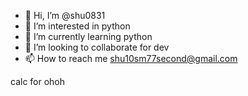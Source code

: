 - 👋 Hi, I’m @shu0831
- 👀 I’m interested in python
- 🌱 I’m currently learning python
- 💞️ I’m looking to collaborate for dev
- 📫 How to reach me shu10sm77second@gmail.com


calc for ohoh


<!---
shu0831/shu0831 is a ✨ special ✨ repository because its `README.md` (this file) appears on your GitHub profile.
You can click the Preview link to take a look at your changes.
--->
